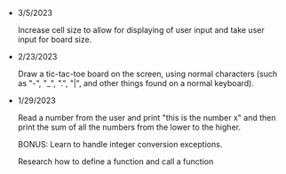 * 3/5/2023

  Increase cell size to allow for displaying of user input and take user input for board size.

* 2/23/2023

  Draw a tic-tac-toe board on the screen, using normal characters (such
  as "-", "_", ".", "|", and other things found on a normal keyboard).

* 1/29/2023 

  Read a number from the user and print "this is the number x" and then print the sum of all the numbers from the lower to the higher. 

  BONUS: Learn to handle integer conversion exceptions.

  Research how to define a function and call a function
